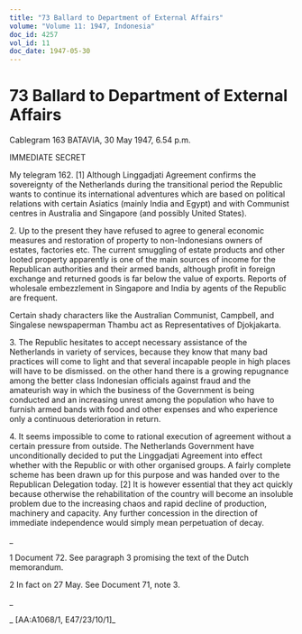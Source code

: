 ```yaml
---
title: "73 Ballard to Department of External Affairs"
volume: "Volume 11: 1947, Indonesia"
doc_id: 4257
vol_id: 11
doc_date: 1947-05-30
---
```


# 73 Ballard to Department of External Affairs

Cablegram 163 BATAVIA, 30 May 1947, 6.54 p.m.

IMMEDIATE SECRET

My telegram 162. [1] Although Linggadjati Agreement confirms the sovereignty of the Netherlands during the transitional period the Republic wants to continue its international adventures which are based on political relations with certain Asiatics (mainly India and Egypt) and with Communist centres in Australia and Singapore (and possibly United States).

2\. Up to the present they have refused to agree to general economic measures and restoration of property to non-Indonesians owners of estates, factories etc. The current smuggling of estate products and other looted property apparently is one of the main sources of income for the Republican authorities and their armed bands, although profit in foreign exchange and returned goods is far below the value of exports. Reports of wholesale embezzlement in Singapore and India by agents of the Republic are frequent.

Certain shady characters like the Australian Communist, Campbell, and Singalese newspaperman Thambu act as Representatives of Djokjakarta.

3\. The Republic hesitates to accept necessary assistance of the Netherlands in variety of services, because they know that many bad practices will come to light and that several incapable people in high places will have to be dismissed. on the other hand there is a growing repugnance among the better class Indonesian officials against fraud and the amateurish way in which the business of the Government is being conducted and an increasing unrest among the population who have to furnish armed bands with food and other expenses and who experience only a continuous deterioration in return.

4\. It seems impossible to come to rational execution of agreement without a certain pressure from outside. The Netherlands Government have unconditionally decided to put the Linggadjati Agreement into effect whether with the Republic or with other organised groups. A fairly complete scheme has been drawn up for this purpose and was handed over to the Republican Delegation today. [2] It is however essential that they act quickly because otherwise the rehabilitation of the country will become an insoluble problem due to the increasing chaos and rapid decline of production, machinery and capacity. Any further concession in the direction of immediate independence would simply mean perpetuation of decay.

_

1 Document 72. See paragraph 3 promising the text of the Dutch memorandum.

2 In fact on 27 May. See Document 71, note 3.

_

_ [AA:A1068/1, E47/23/10/1]_
